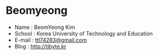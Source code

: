 # Beomyeong
- Name : BeomYeong Kim
- School : Korea University of Technology and Education
- E-mail : ttl74283@gmail.com
- Blog : http://tibyte.kr
